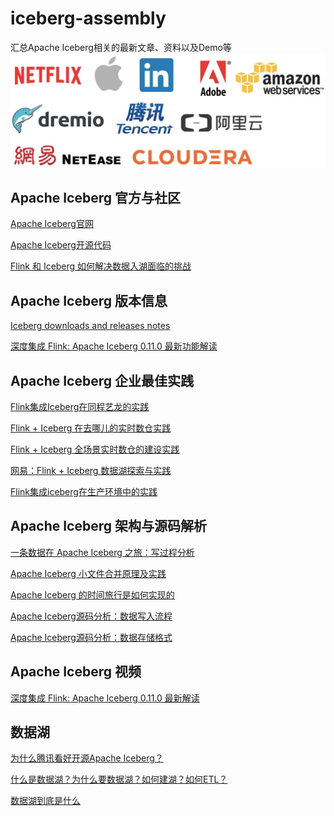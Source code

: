 # iceberg-assembly
汇总Apache Iceberg相关的最新文章、资料以及Demo等
![poweredby](https://github.com/Dam1029/iceberg-assembly/blob/main/iceberg-in-these-companys.jpeg)

## Apache Iceberg 官方与社区

[Apache Iceberg官网](https://iceberg.apache.org/)

[Apache Iceberg开源代码](https://github.com/apache/iceberg)

[Flink 和 Iceberg 如何解决数据入湖面临的挑战](https://developer.aliyun.com/article/784806?spm=a2c6h.13148508.0.0.51394f0ef6IrUb)

## Apache Iceberg 版本信息
[Iceberg downloads and releases notes](https://iceberg.apache.org/releases/)

[深度集成 Flink: Apache Iceberg 0.11.0 最新功能解读](https://developer.aliyun.com/article/781752?spm=a2c6h.12873639.0.0.2c482c1be7Crwv)


## Apache Iceberg 企业最佳实践
[Flink集成Iceberg在同程艺龙的实践](https://developer.aliyun.com/article/783365?spm=a2c6h.14164896.0.0.588f27dbZylEV7)

[Flink + Iceberg 在去哪儿的实时数仓实践](https://developer.aliyun.com/article/784412?spm=a2c6h.14164896.0.0.588f27dbZylEV7)

[Flink + Iceberg 全场景实时数仓的建设实践](https://developer.aliyun.com/article/781534?spm=a2c6h.14164896.0.0.588f27dbZylEV7)

[网易：Flink + Iceberg 数据湖探索与实践](https://developer.aliyun.com/article/776257?spm=a2c6h.14164896.0.0.588f27dbZylEV7)

[Flink集成iceberg在生产环境中的实践](https://blog.csdn.net/zhangjun5965/article/details/111998770)

## Apache Iceberg 架构与源码解析
[一条数据在 Apache Iceberg 之旅：写过程分析](https://www.iteblog.com/archives/9888.html)

[Apache Iceberg 小文件合并原理及实践](https://www.iteblog.com/archives/9896.html)

[Apache Iceberg 的时间旅行是如何实现的](https://www.iteblog.com/archives/9901.html)

[Apache Iceberg源码分析：数据写入流程](https://blog.csdn.net/u012794915/article/details/111831471)

[Apache Iceberg源码分析：数据存储格式](https://blog.csdn.net/u012794915/article/details/111642801)

## Apache Iceberg 视频
[深度集成 Flink: Apache Iceberg 0.11.0 最新解读](https://www.bilibili.com/video/BV1TT4y1N7fP?from=search&seid=569064578284145980
)

## 数据湖
[为什么腾讯看好开源Apache Iceberg？](https://mp.weixin.qq.com/s?__biz=MzU1NDA4NjU2MA==&mid=2247501546&idx=2&sn=b3cb06221c035f15e11ed53deb3712f2&chksm=fbea7f25cc9df633b1eb9550e0882612058ff4596d75e7f1dc81b2938c32542350761953bf5d&scene=27#wechat_redirect)

[什么是数据湖？为什么要数据湖？如何建湖？如何ETL？](https://mp.weixin.qq.com/s?__biz=MzAxODcyNjEzNQ==&mid=2247533022&idx=3&sn=1802af45526660bf310112e4d44639f8&chksm=9bd3ec46aca46550adfd06a078ac6fd1018c6f4f23d3ec3526df3f36b5beb4a30325766ce65f&scene=27#wechat_redirect)

[数据湖到底是什么](https://xie.infoq.cn/article/7f01991ac2f3b6ef0423be513)